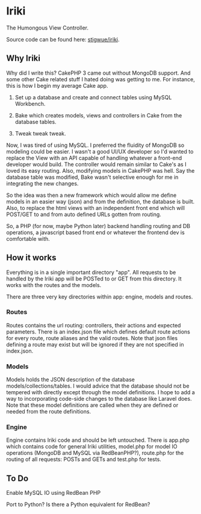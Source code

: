 # Iriki

The Humongous View Controller.

Source code can be found here: [stigwue/iriki](https://github.com/stigwue/iriki).

## Why Iriki

Why did I write this? CakePHP 3 came out without MongoDB support. And some other Cake related stuff I hated doing was getting to me. For instance, this is how I begin my average Cake app.

1. Set up a database and create and connect tables using MySQL Workbench.

2. Bake which creates models, views and controllers in Cake from the database tables.

3. Tweak tweak tweak.

Now, I was tired of using MySQL. I preferred the fluidity of MongoDB so modeling could be easier. I wasn't a good UI/UX developer so I'd wanted to replace the View with an API capable of handling whatever a front-end developer would build. The controller would remain similar to Cake's as I loved its easy routing. Also, modifying models in CakePHP was hell. Say the database table was modified, Bake wasn't selective enough for me in integrating the new changes.

So the idea was then a new framework which would allow me define models in an easier way (json) and from the definition, the database is built. Also, to replace the html views with an independent front end which will POST/GET to and from auto defined URLs gotten from routing.

So, a PHP (for now, maybe Python later) backend handling routing and DB operations, a javascript based front end or whatever the frontend dev is comfortable with.

## How it works

Everything is in a single important directory "app". All requests to be handled by the Iriki app will be POSTed to or GET from this directory. It works with the routes and the models.

There are three very key directories within app: engine, models and routes.

### Routes

Routes contains the url routing: controllers, their actions and expected parameters. There is an index.json file which defines default route actions for every route, route aliases and the valid routes. Note that json files defining a route may exist but will be ignored if they are not specified in index.json.

### Models

Models holds the JSON description of the database models/collections/tables. I would advice that the database should not be tempered with directly except through the model definitions. I hope to add a way to incorporating code-side changes to the database like Laravel does. Note that these model definitions are called when they are defined or needed from the route definitions.

### Engine

Engine contains Iriki code and should be left untouched. There is app.php which contains code for general Iriki utilities, model.php for model IO operations (MongoDB and MySQL via RedBeanPHP?), route.php for the routing of all requests: POSTs and GETs and test.php for tests.


## To Do
Enable MySQL IO using RedBean PHP

Port to Python? Is there a Python equivalent for RedBean?
